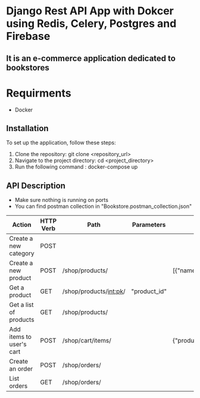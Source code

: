 # Django Rest API App with Dokcer using Redis, Celery, Postgres and Firebase

## It is an e-commerce application dedicated to bookstores

# Requirments
- Docker

## Installation

To set up the application, follow these steps:

1. Clone the repository:
   git clone <repository_url>
2. Navigate to the project directory:
   cd <project_directory>
3. Run the following command :
   docker-compose up

## API Description
- Make sure nothing is running on ports 
- You can find postman collection in "Bookstore.postman_collection.json"


| Action                                                                   | HTTP Verb | Path                                                                        | Parameters  | Body                                                                       | Response                                                |
|--------------------------------------------------------------------------|-----------|-----------------------------------------------------------------------------|---------------------------------------------|--------------------------------------|---------------------------------------------------------|
| Create a new category | POST |  |  | | | 
| Create a new product | POST | /shop/products/ | | [{"name","category","price"}] | | 
| Get a product | GET | /shop/products/<int:pk>/ | "product_id" | | | 
| Get a list of products | GET | /shop/products/ | | | | 
| Add items to user's cart | POST | /shop/cart/items/ | | {"product"} | | 
| Create an order | POST | /shop/orders/ | | | | 
| List orders | GET | /shop/orders/ | | | | 

